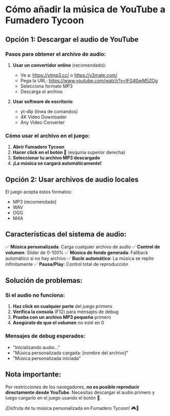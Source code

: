 # Cómo añadir la música de YouTube a Fumadero Tycoon

## Opción 1: Descargar el audio de YouTube

### Pasos para obtener el archivo de audio:

1. **Usar un convertidor online** (recomendado):
   - Ve a: https://ytmp3.cc/ o https://y2mate.com/
   - Pega la URL: https://www.youtube.com/watch?v=lFG40wM5ZOg
   - Selecciona formato MP3
   - Descarga el archivo

2. **Usar software de escritorio**:
   - yt-dlp (línea de comandos)
   - 4K Video Downloader
   - Any Video Converter

### Cómo usar el archivo en el juego:

1. **Abrir Fumadero Tycoon**
2. **Hacer click en el botón 🎵** (esquina superior derecha)
3. **Seleccionar tu archivo MP3 descargado**
4. **¡La música se cargará automáticamente!**

## Opción 2: Usar archivos de audio locales

El juego acepta estos formatos:
- MP3 (recomendado)
- WAV
- OGG
- M4A

## Características del sistema de audio:

✅ **Música personalizada**: Carga cualquier archivo de audio
✅ **Control de volumen**: Slider de 0-100%
✅ **Música de fondo generada**: Fallback automático si no hay archivo
✅ **Bucle automático**: La música se repite infinitamente
✅ **Pausa/Play**: Control total de reproducción

## Solución de problemas:

### Si el audio no funciona:
1. **Haz click en cualquier parte** del juego primero
2. **Verifica la consola** (F12) para mensajes de debug
3. **Prueba con un archivo MP3 pequeño** primero
4. **Asegúrate de que el volumen** no esté en 0

### Mensajes de debug esperados:
- "Inicializando audio..."
- "Música personalizada cargada: [nombre del archivo]"
- "Música personalizada iniciada"

## Nota importante:

Por restricciones de los navegadores, **no es posible reproducir directamente desde YouTube**. Necesitas descargar el audio primero y luego cargarlo en el juego usando el botón 🎵.

¡Disfruta de tu música personalizada en Fumadero Tycoon! 🎮🎵
